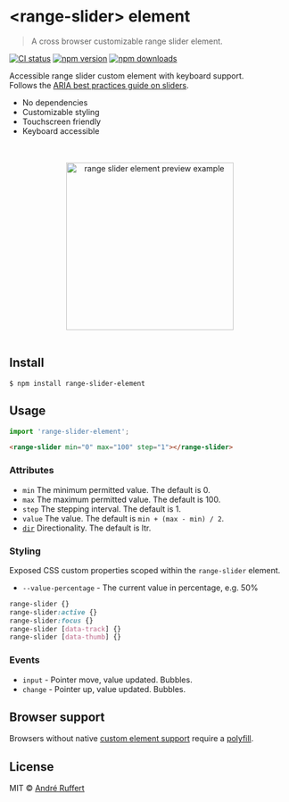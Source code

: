 # &lt;range-slider&gt; element

> A cross browser customizable range slider element.

[![CI status](https://github.com/andreruffert/range-slider-element/workflows/CI/badge.svg)](https://github.com/andreruffert/range-slider-element/actions?workflow=CI)
[![npm version](https://img.shields.io/npm/v/range-slider-element.svg)](https://www.npmjs.com/package/range-slider-element)
[![npm downloads](https://img.shields.io/npm/dm/range-slider-element?logo=npm)](https://www.npmjs.com/package/range-slider-element)

Accessible range slider custom element with keyboard support.        
Follows the [ARIA best practices guide on sliders](https://www.w3.org/TR/wai-aria-practices/#slider).

* No dependencies
* Customizable styling
* Touchscreen friendly
* Keyboard accessible

<div align="center">
  <br>
  <br>
  <img src="https://user-images.githubusercontent.com/464300/66577218-443e1400-eb79-11e9-9e66-a8b62bbc97ba.png" alt="range slider element preview example" width="300">
  <br>
  <br>
</div>


## Install

```console
$ npm install range-slider-element
```


## Usage

```js
import 'range-slider-element';
```

```html
<range-slider min="0" max="100" step="1"></range-slider>
```

### Attributes

* `min` The minimum permitted value. The default is 0.
* `max` The maximum permitted value. The default is 100.
* `step` The stepping interval. The default is 1.
* `value` The value. The default is `min + (max - min) / 2`.
* [`dir`][dir] Directionality. The default is ltr.

[dir]: https://developer.mozilla.org/en-US/docs/Web/HTML/Global_attributes/dir

### Styling

Exposed CSS custom properties scoped within the `range-slider` element.

* `--value-percentage` - The current value in percentage, e.g. 50%

```css
range-slider {}
range-slider:active {}
range-slider:focus {}
range-slider [data-track] {}
range-slider [data-thumb] {}
```


### Events

* `input` - Pointer move, value updated. Bubbles.
* `change` - Pointer up, value updated. Bubbles.


## Browser support

Browsers without native [custom element support][support] require a [polyfill][].

[support]: https://caniuse.com/#feat=custom-elementsv1
[polyfill]: https://github.com/webcomponents/custom-elements


## License

MIT © [André Ruffert](https://andreruffert.com)
